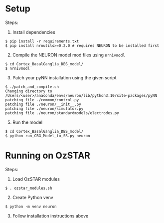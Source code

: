 # Setup
Steps:

1) Install dependencies
```
$ pip install -r requirements.txt
$ pip install nrnutils>=0.2.0 # requires NEURON to be installed first
```

2) Compile the NEURON model mod files using `nrnivmodl`
```
$ cd Cortex_BasalGanglia_DBS_model/
$ nrnivmodl
```

3) Patch your pyNN installation using the given script
```
$ ./patch_and_compile.sh
Changing directory to /Users/<user>/anaconda/envs/neuron/lib/python3.10/site-packages/pyNN
patching file ./common/control.py
patching file ./neuron/__init__.py
patching file ./neuron/simulator.py
patching file ./neuron/standardmodels/electrodes.py
```

5) Run the model
```
$ cd Cortex_BasalGanglia_DBS_model/
$ python run_CBG_Model_to_SS.py neuron
```

# Running on OzSTAR
Steps:

1) Load OzSTAR modules
```
$ . ozstar_modules.sh
```

2) Create Python venv
```
$ python -m venv neuron
```

3) Follow installation instructions above
